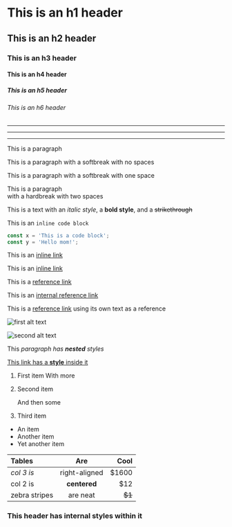 # This is an h1 header 

## This is an h2 header

### This is an h3 header

#### This is an h4 header

##### This is an h5 header

###### This is an h6 header

---

***

___

This is a paragraph

This is a paragraph
with a softbreak with no spaces

This is a paragraph 
with a softbreak with one space

This is a paragraph  
with a hardbreak with two spaces

This is a text with an *italic style*, a **bold style**, and a ~~strikethrough~~

This is an `inline code block`

```javascript
const x = 'This is a code block';
const y = 'Hello mom!';
```

This is an [inline link](www.example.com)

This is an [inline link](www.example.com "With a title")

This is a [reference link][reference text]

This is an [internal reference link](./src/ast.ts)

This is a [reference link] using its own text as a reference

[reference text]: www.example.com
[reference link]: www.example.com

![first alt text](https://upload.wikimedia.org/wikipedia/commons/thumb/2/25/Mumbai_Train.JPG/1280px-Mumbai_Train.JPG "First title text")

![second alt text][image reference]

[image reference]: https://upload.wikimedia.org/wikipedia/commons/5/5a/City_of_Rockhampton_train_%28Sunshine_railway_station%2C_Brisbane%29.jpg "Second title text"

This *paragraph has **nested** styles*

[This link has a **style** inside it](www.example.com)

1. First item 
   With more

2. Second item

   And then some

3. Third item

* An item
* Another item
* Yet another item

| Tables        |      Are      |   Cool |
| :------------ | :-----------: | -----: |
| *col 3 is*    | right-aligned |  $1600 |
| col 2 is      | **centered**  |    $12 |
| zebra stripes |   are neat    | ~~$1~~ |

### This header has **internal styles** within it